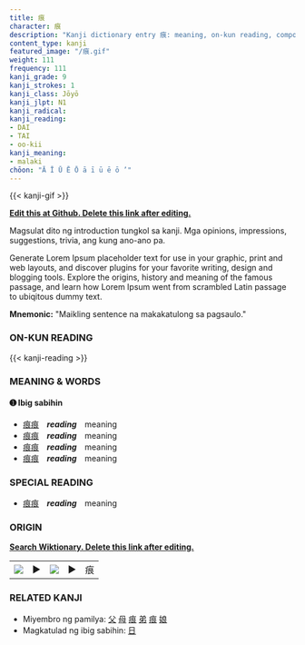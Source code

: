 ```yaml
---
title: 痕
character: 痕
description: "Kanji dictionary entry 痕: meaning, on-kun reading, compounds, origin, related kanji"
content_type: kanji
featured_image: "/痕.gif"
weight: 111
frequency: 111
kanji_grade: 9
kanji_strokes: 1
kanji_class: Jōyō
kanji_jlpt: N1
kanji_radical: 
kanji_reading: 
- DAI
- TAI
- oo-kii
kanji_meaning:
- malaki
chōon: "Ā Ī Ū Ē Ō ā ī ū ē ō ’"
---
```

[//]: # (Don't edit the line below. Kanji animated GIF code is automatically generated.)
{{< kanji-gif >}}

[//]: # (Edit below this line.)

**[Edit this at Github. Delete this link after editing.](https://github.com/tim0g/tim/tree/main/content/kanji/痕/index.md)**

Magsulat dito ng introduction tungkol sa kanji. Mga opinions, impressions, suggestions, trivia, ang kung ano-ano pa.

Generate Lorem Ipsum placeholder text for use in your graphic, print and web layouts, and discover plugins for your favorite writing, design and blogging tools. Explore the origins, history and meaning of the famous passage, and learn how Lorem Ipsum went from scrambled Latin passage to ubiqitous dummy text.
 
**Mnemonic:** "Maikling sentence na makakatulong sa pagsaulo."

### ON-KUN READING

[//]: # (Don't edit the line below. ON-KUN READING code is automatically generated.)
{{< kanji-reading >}}

### MEANING & WORDS

#### ➊ **Ibig sabihin**
  - [痕](../痕)[痕](../痕)　***reading***　meaning
  - [痕](../痕)[痕](../痕)　***reading***　meaning
  - [痕](../痕)[痕](../痕)　***reading***　meaning
  - [痕](../痕)[痕](../痕)　***reading***　meaning

### SPECIAL READING
  - [痕](../痕)[痕](../痕)　***reading***　meaning

### ORIGIN

**[Search Wiktionary. Delete this link after editing.](https://wiktionary.org/wiki/痕)**
<table class="kanji-table"><tr><td>
<img src="60px-痕-bronze.svg.png">
</td><td>▶</td><td>
<img src="60px-痕-oracle.svg.png">
</td><td>▶</td>
<td class="kanji-origin">痕</td>
</tr></table>

### RELATED KANJI
- Miyembro ng pamilya: [父](../父) [母](../母) [痕](../痕) [弟](../弟) [痕](../痕) [娘](../娘)
- Magkatulad ng ibig sabihin: [日](../日)
